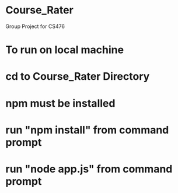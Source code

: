 # Course_Rater
Group Project for CS476
 

# To run on local machine 
# cd to Course_Rater Directory 
# npm must be installed 
# run "npm install" from command prompt
# run "node app.js" from command prompt
